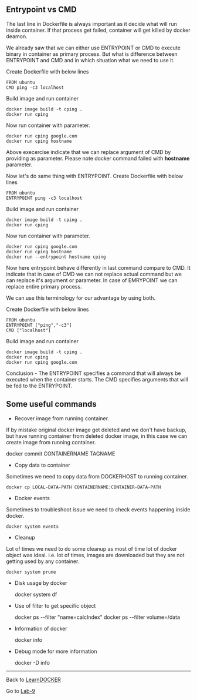 ## Entrypoint vs CMD

The last line in Dockerfile is always important as it decide what will run inside container. If that process get failed, container will get killed by docker deamon.

We already saw that we can either use ENTRYPOINT or CMD to execute binary in container as primary process. But what is difference between ENTRYPOINT and CMD and in which situation what we need to use it.

Create Dockerfile with below lines

    FROM ubuntu
    CMD ping -c3 localhost

Build image and run container

    docker image build -t cping .
    docker run cping

Now run container with parameter.

    docker run cping google.com
    docker run cping hostname

Above execercise indicate that we can replace argument of CMD by providing as parameter.
Please note docker command failed with **hostname** parameter.

Now let's do same thing with ENTRYPOINT. Create Dockerfile with below lines

    FROM ubuntu
    ENTRYPOINT ping -c3 localhost

Build image and run container

    docker image build -t cping .
    docker run cping

Now run container with parameter.

    docker run cping google.com
    docker run cping hostname
    docker run --entrypoint hostname cping

Now here entrypoint behave differently in last command compare to CMD. It indicate that in case of CMD we can not replace actual command but we can replace it's argument or parameter. In case of EMRYPOINT we can replace entire primary process.

We can use this terminology for our advantage by using both.

Create Dockerfile with below lines

    FROM ubuntu
    ENTRYPOINT ["ping","-c3"]
    CMD ["localhost"]

Build image and run container

    docker image build -t cping .
    docker run cping
    docker run cping google.com

Conclusion - The ENTRYPOINT specifies a command that will always be executed when the container starts. The CMD specifies arguments that will be fed to the ENTRYPOINT.

## Some useful commands
- Recover image from running container.

If by mistake original docker image get deleted and we don't have backup, but have running container from deleted docker image, in this case we can create image from running container.

docker commit CONTAINERNAME TAGNAME

- Copy data to container

Sometimes we need to copy data from DOCKERHOST to running container.

    docker cp LOCAL-DATA-PATH CONTAINERNAME:CONTAINER-DATA-PATH

- Docker events

Sometimes to troubleshoot issue we need to check events happening inside docker.

    docker system events

- Cleanup

Lot of times we need to do some cleanup as most of time lot of docker object was ideal.
i.e. lot of times, images are downloaded but they are not getting used by any container.

    docker system prune

- Disk usage by docker

    docker system df

- Use of filter to get specific object

    docker ps --filter "name=calcIndex"
    docker ps --filter volume=/data

- Information of docker

    docker info

- Debug mode for more information

    docker -D info

------

Back to [LearnDOCKER](../Readme.md)

Go to [Lab-9](../Lab-10/Readme.md)